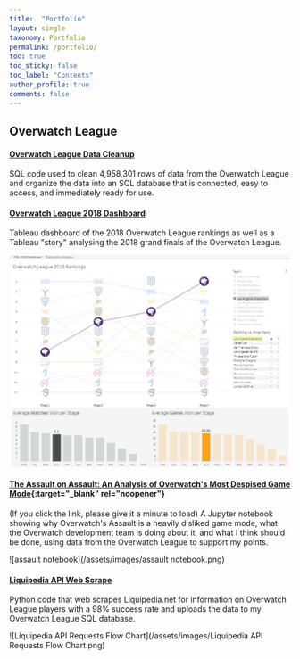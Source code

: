 ```yaml
---
title:  "Portfolio"
layout: single
taxonomy: Portfolio
permalink: /portfolio/
toc: true
toc_sticky: false
toc_label: "Contents"
author_profile: true
comments: false
---
```


## Overwatch League

#### [Overwatch League Data Cleanup](/portfolio/overwatch-league-data-cleanup/)
  SQL code used to clean 4,958,301 rows of data from the Overwatch League and organize the data into an SQL database that is connected, easy to access, and immediately ready for use.

#### [Overwatch League 2018 Dashboard](/portfolio/overwatch-league-2018-dashboard/)
  Tableau dashboard of the 2018 Overwatch League rankings as well as a Tableau "story" analysing the 2018 grand finals of the Overwatch League.
  
  ![owl-2018-dashboard-example](/assets/images/owl-2018-dashboard-example.png)

#### [The Assault on Assault: An Analysis of Overwatch's Most Despised Game Mode](https://nbviewer.org/github/mtollefsen/overwatch-league-data-projects/blob/main/Notebooks/The%20Assault%20on%20Assault.ipynb){:target="_blank" rel="noopener"}
  (If you click the link, please give it a minute to load) A Jupyter notebook showing why Overwatch's Assault is a heavily disliked game mode, what the Overwatch development team is doing about it, and what I think should be done, using data from the Overwatch League to support my points.
  
  ![assault notebook](/assets/images/assault notebook.png)
  
#### [Liquipedia API Web Scrape](/portfolio/liquipedia-api-web-scrape/)
  Python code that web scrapes Liquipedia.net for information on Overwatch League players with a 98% success rate and uploads the data to my Overwatch League SQL database.

  ![Liquipedia API Requests Flow Chart](/assets/images/Liquipedia API Requests Flow Chart.png)
